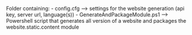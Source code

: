 Folder containing:
	- config.cfg --> settings for the website generation (api key, server url, language(s))
	- GenerateAndPackageModule.ps1 --> Powershell script that generates all version of a website and packages the website.static.content module